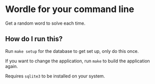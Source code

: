 # Wordle for your command line

Get a random word to solve each time.

## How do I run this?

Run `make setup` for the database to get set up, only do this once.

If you want to change the application, run `make` to build the application again.

Requires `sqlite3` to be installed on your system.
